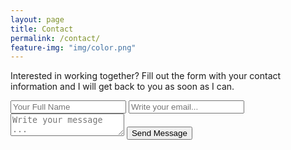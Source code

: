 ```yaml
---
layout: page
title: Contact
permalink: /contact/
feature-img: "img/color.png"
---
```


Interested in working together? Fill out the form with your contact information and I will get back to you as soon as I can. 

<form action="https://getsimpleform.com/messages?form_api_token= 1c20c4834dbfc717330a9994defe96b2" method="post">
  <!-- the redirect_to is optional, the form will redirect to the referrer on submission -->
  <input type='hidden' name='redirect_to' value='http://adammohrbacher.site/thank-you' />
  <input type='text' name='name' placeholder='Your Full Name' />
  <input type='email' name='email' placeholder='Write your email...' />
  <textarea name='message' placeholder='Write your message ...'></textarea>
  <input type='submit' value='Send Message' />
</form>